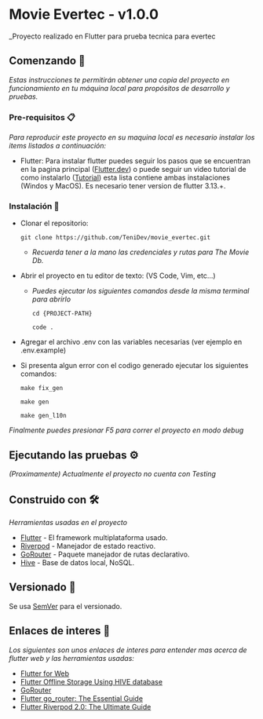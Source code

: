 # Movie Evertec - v1.0.0

_Proyecto realizado en Flutter para prueba tecnica para evertec

## Comenzando 🚀

_Estas instrucciones te permitirán obtener una copia del proyecto en funcionamiento en tu máquina local para propósitos de desarrollo y pruebas._

### Pre-requisitos 📋

_Para reproducir este proyecto en su maquina local es necesario instalar los items listados a continuación:_

* Flutter: Para instalar flutter puedes seguir los pasos que se encuentran en la pagina principal ([Flutter.dev](https://docs.flutter.dev/get-started/install?gclid=Cj0KCQjwi46iBhDyARIsAE3nVrahrFDcU8hIEgOrbstxdPPcB8TXpiSOonfZ3dAY7MD39wg70t6KK1QaAgtXEALw_wcB&gclsrc=aw.ds)) o puede seguir un video tutorial de como instalarlo ([Tutorial](https://www.youtube.com/watch?v=W9clR_Wg3ho&list=PLCKuOXG0bPi3xBRYOmcfoqrchgRJOafo9)) esta lista contiene ambas instalaciones (Windos y MacOS). Es necesario tener version de flutter 3.13.+.

### Instalación 🔧

* Clonar el repositorio:

    ```
    git clone https://github.com/TeniDev/movie_evertec.git
    ```

  - _Recuerda tener a la mano las credenciales y rutas para The Movie Db._
  
* Abrir el proyecto en tu editor de texto: (VS Code, Vim, etc...)

  - _Puedes ejecutar los siguientes comandos desde la misma terminal para abrirlo_

    ```
    cd {PROJECT-PATH}
    ```
    ```
    code .
    ```
* Agregar el archivo .env con las variables necesarias (ver ejemplo en .env.example)

* Si presenta algun error con el codigo generado ejecutar los siguientes comandos:

    ```
    make fix_gen

    make gen

    make gen_l10n
    ```

_Finalmente puedes presionar F5 para correr el proyecto en modo debug_

## Ejecutando las pruebas ⚙️

_(Proximamente) Actualmente el proyecto no cuenta con Testing_


## Construido con 🛠️

_Herramientas usadas en el proyecto_

* [Flutter](https://docs.flutter.dev/) - El framework multiplataforma usado.
* [Riverpod](https://riverpod.dev/es/) - Manejador de estado reactivo.
* [GoRouter](https://pub.dev/packages/go_router) - Paquete manejador de rutas declarativo.
* [Hive](https://docs.hivedb.dev/#/) - Base de datos local, NoSQL.

## Versionado 📌

Se usa [SemVer](http://semver.org/) para el versionado.

## Enlaces de interes 🎁

_Los siguientes son unos enlaces de interes para entender mas acerca de flutter web y las herramientas usadas:_

* [Flutter for Web](https://javascript.plainenglish.io/flutter-for-web-an-ultimate-guide-to-flutter-web-development-650549055ccd)
* [Flutter Offline Storage Using HIVE database](https://techmusings.optisolbusiness.com/flutter-offline-storage-using-hive-database-a22cdfaa259e)
* [GoRouter](https://docs.page/bizz84/go_router_archived/getting-started)
* [Flutter go_router: The Essential Guide](https://medium.com/@antonio.tioypedro1234/flutter-go-router-the-essential-guide-349ef39ec5b3)
* [Flutter Riverpod 2.0: The Ultimate Guide](https://codewithandrea.com/articles/flutter-state-management-riverpod/)